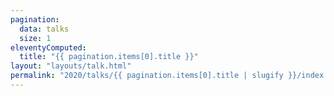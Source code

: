 ```yaml
---
pagination:
  data: talks
  size: 1
eleventyComputed:
  title: "{{ pagination.items[0].title }}"
layout: "layouts/talk.html"
permalink: "2020/talks/{{ pagination.items[0].title | slugify }}/index.html"
---
```

